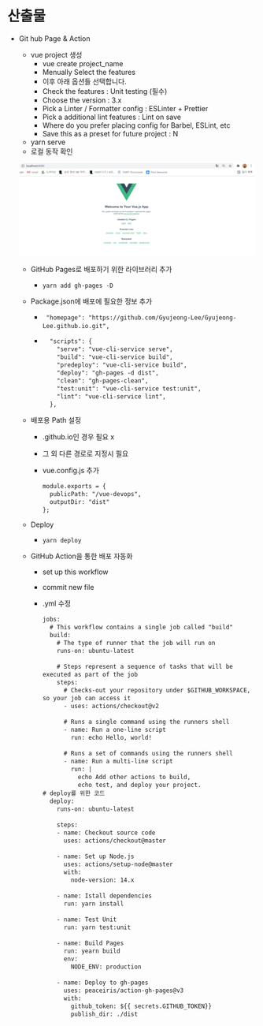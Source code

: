 # 산출물
- Git hub Page & Action 

  - vue project 생성 
    - vue create project_name
    - Menually Select the features
    - 이후 아래 옵션들 선택합니다.
    - Check the features : Unit testing (필수)
    - Choose the version : 3.x
    - Pick a Linter  / Formatter config : ESLinter + Prettier
    - Pick a additional lint features :  Lint on save
    - Where do you  prefer placing config for Barbel, ESLint, etc
    - Save this as a preset for future project : N
  - yarn serve
  - 로컬 동작 확인

  ![image-20210629143510627](README.assets/image-20210629143510627.png)

  - GitHub Pages로 배포하기 위한 라이브러리 추가

    - `yarn add gh-pages -D`

  - Package.json에 배포에 필요한 정보 추가

    - ` "homepage": "https://github.com/Gyujeong-Lee/Gyujeong-Lee.github.io.git",`

    - ```
        "scripts": {
          "serve": "vue-cli-service serve",
          "build": "vue-cli-service build",
          "predeploy": "vue-cli-service build",
          "deploy": "gh-pages -d dist",
          "clean": "gh-pages-clean",
          "test:unit": "vue-cli-service test:unit",
          "lint": "vue-cli-service lint",
        },
      ```

  - 배포용 Path 설정

    - <Username>.github.io인 경우 필요 x 

    - 그 외 다른 경로로 지정시 필요

    - vue.config.js 추가

      ```
      module.exports = {
        publicPath: "/vue-devops",
        outputDir: "dist"
      };
      ```

  - Deploy
  
    - `yarn deploy`
  
  - GitHub Action을 통한 배포 자동화
  
    - set up this workflow
  
    - commit new file
  
    - <deploy>.yml 수정
  
      ```
      jobs:
        # This workflow contains a single job called "build"
        build:
          # The type of runner that the job will run on
          runs-on: ubuntu-latest
      
          # Steps represent a sequence of tasks that will be executed as part of the job
          steps:
            # Checks-out your repository under $GITHUB_WORKSPACE, so your job can access it
            - uses: actions/checkout@v2
      
            # Runs a single command using the runners shell
            - name: Run a one-line script
              run: echo Hello, world!
      
            # Runs a set of commands using the runners shell
            - name: Run a multi-line script
              run: |
                echo Add other actions to build,
                echo test, and deploy your project.
      # deploy를 위한 코드
        deploy:
          runs-on: ubuntu-latest
      
          steps:
          - name: Checkout source code
            uses: actions/checkout@master
      
          - name: Set up Node.js
            uses: actions/setup-node@master
            with:
              node-version: 14.x
      
          - name: Istall dependencies
            run: yarn install
          
          - name: Test Unit
            run: yarn test:unit
            
          - name: Build Pages
            run: yearn build
            env:
              NODE_ENV: production
      
          - name: Deploy to gh-pages
            uses: peaceiris/action-gh-pages@v3
            with: 
              github_token: ${{ secrets.GITHUB_TOKEN}}
              publish_dir: ./dist 
      
      ```
  
      

